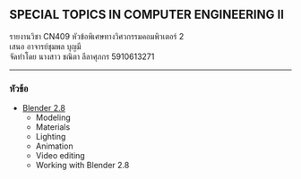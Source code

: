 ## SPECIAL TOPICS IN COMPUTER ENGINEERING II

รายงานวิชา CN409 หัวข้อพิเศษทางวิศวกรรมคอมพิวเตอร์ 2  
เสนอ อาจารย์ชุมพล บุญมี  
จัดทำโดย นางสาว ชณิตา ลีลาศุภกร 5910613271 

-------------
### หัวข้อ
+ [Blender 2.8](project/Blender2.8.md)
    - Modeling
    - Materials
    - Lighting
    - Animation
    - Video editing
    - Working with Blender 2.8
